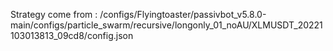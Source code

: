 Strategy come from : /configs/Flyingtoaster/passivbot_v5.8.0-main/configs/particle_swarm/recursive/longonly_01_noAU/XLMUSDT_20221103013813_09cd8/config.json